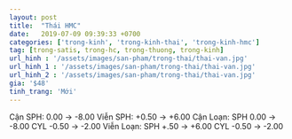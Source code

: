 ```yaml
---
layout: post
title:  "Thái HMC"
date:   2019-07-09 09:39:33 +0700
categories: ['trong-kinh', 'trong-kinh-thai', 'trong-kinh-hmc']
tag: [trong-satis, trong-hc, trong-thuong, trong-kinh] 
url_hinh : '/assets/images/san-pham/trong-thai/thai-van.jpg'
url_hinh_1 : '/assets/images/san-pham/trong-thai/thai-van.jpg'
url_hinh_2 : '/assets/images/san-pham/trong-thai/thai-van.jpg'
gia: '$48'
tinh_trang: 'Mới'
---
```


Cận SPH: 0.00 -> -8.00
Viễn SPH: +0.50 -> +6.00
Cận Loạn: SPH 0.00 -> -8.00 CYL -0.50 -> -2.00
Viễn Loạn: SPH +.50 -> +6.00 CYL -0.50 -> -2.00